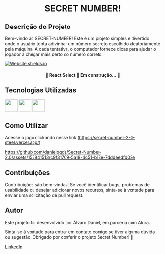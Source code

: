 <h1 align="center">SECRET NUMBER!</h1>

## Descrição do Projeto
<p>Bem-vindo ao SECRET-NUMBER! Este é um projeto simples e divertido onde o usuário tenta adivinhar um número secreto escolhido aleatoriamente pela máquina. A cada tentativa, o computador fornece dicas para ajudar o jogador a chegar mais perto do número correto.</p>

<image align="center">[![Website shields.io](https://img.shields.io/website-up-down-green-red/http/shields.io.svg)](http://shields.io/)</image>

<h4 align="center"> 
	🚧  React Select 🚀 Em construção...  🚧
</h4>


## Tecnologias Utilizadas
<div>
<img src="https://cdn.jsdelivr.net/gh/devicons/devicon@latest/icons/javascript/javascript-plain.svg" width="40" height="40"/>
<img src="https://cdn.jsdelivr.net/gh/devicons/devicon@latest/icons/html5/html5-original.svg" width="40" height="40"/>
<img src="https://cdn.jsdelivr.net/gh/devicons/devicon@latest/icons/css3/css3-original.svg" width="40" height="40"/>
</div>

## Como Utilizar

Acesse o jogo clickando nesse link (https://secret-number-2-0-steel.vercel.app/)






https://github.com/danielpqds/Secret-Number-2.0/assets/155841513/c9f31769-5a18-4c51-b18e-7dddeedfd02e



## Contribuições
Contribuições são bem-vindas! Se você identificar bugs, problemas de usabilidade ou desejar adicionar novos recursos, sinta-se à vontade para enviar uma solicitação de pull request.

## Autor
Este projeto foi desenvolvido por Álvaro Daniel, em parceria com Alura.

Sinta-se à vontade para entrar em contato comigo se tiver alguma dúvida ou sugestão. Obrigado por conferir o projeto Secret Number! 🚀

[LinkedIn](https://www.linkedin.com/in/%C3%A1lvaro-daniel-5a76562a9/)

